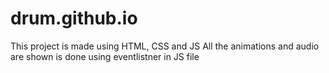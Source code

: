 # drum.github.io
This project is made using HTML, CSS and JS 
All the animations and audio are shown is done using eventlistner in JS file
